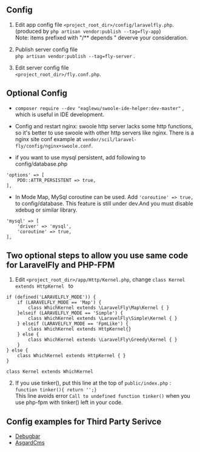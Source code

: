 ## Config

1. Edit app config file `<project_root_dir>/config/laravelfly.php`. (produced by `php artisan vendor:publish --tag=fly-app`)  
Note: items prefixed with "/** depends " deverve your consideration.

2. Publish server config file  
`php artisan vendor:publish --tag=fly-server`  .  

3. Edit server config file  
`<project_root_dir>/fly.conf.php`.


## Optional Config

* `composer require --dev "eaglewu/swoole-ide-helper:dev-master"` , which is useful in IDE development.

* Config and restart nginx: swoole http server lacks some http functions, so it's better to use swoole with other http servers like nginx. There is a nginx site conf example at `vendor/scil/laravel-fly/config/nginx+swoole.conf`.


* if you want to use mysql persistent, add following to config/database.php
```
'options' => [
    PDO::ATTR_PERSISTENT => true,
],
```
* In Mode Map, MySql coroutine can be used. Add `'coroutine' => true,` to config/database. This feature is still under dev.And you must disable xdebug or similar library.
```
'mysql' => [
    'driver' => 'mysql',
    'coroutine' => true,
],
```


## Two optional steps to allow you use same code for LaravelFly and PHP-FPM

1. Edit `<project_root_dir>/app/Http/Kernel.php`, change `class Kernel extends HttpKernel ` to
```
if (defined('LARAVELFLY_MODE')) {
    if (LARAVELFLY_MODE == 'Map') {
        class WhichKernel extends \LaravelFly\Map\Kernel { }
    }elseif (LARAVELFLY_MODE == 'Simple') {
        class WhichKernel extends \LaravelFly\Simple\Kernel { }
    } elseif (LARAVELFLY_MODE == 'FpmLike') {
        class WhichKernel extends HttpKernel{}
    } else {
        class WhichKernel extends \LaravelFly\Greedy\Kernel { }
    }
} else {
    class WhichKernel extends HttpKernel { }
}

class Kernel extends WhichKernel
```


2. If you use tinker(), put this line at the top of `public/index.php` :  
` function tinker(){ return '';} `  
This line avoids error `Call to undefined function tinker()`  when you use php-fpm with tinker() left in your code.


## Config examples for Third Party Serivce
* [Debugbar](package_config_examples/Debugbar.md)
* [AsgardCms](package_config_examples/AsgardCms.md)


